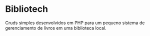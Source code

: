 # Bibliotech
Cruds simples desenvolvidos em PHP para um pequeno sistema de gerenciamento de livros em uma biblioteca local.
